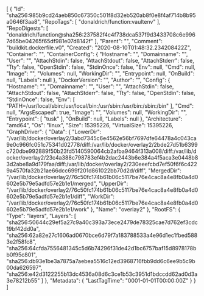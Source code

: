 [
{
"Id": "sha256:985b9cd24aeb850c67350c501f8d32eb520ab8f0e8f4af714b8b95a0646f3aa8",
"RepoTags": [
"donaldrich/function:vaultenv"
],
"RepoDigests": [
"donaldrich/function@sha256:237582f4c4f738dca537f9d3433708c6e9967d65be04265f65df981e07d8142f"
],
"Parent": "",
"Comment": "buildkit.dockerfile.v0",
"Created": "2020-08-10T01:48:32.234208422Z",
"Container": "",
"ContainerConfig": {
"Hostname": "",
"Domainname": "",
"User": "",
"AttachStdin": false,
"AttachStdout": false,
"AttachStderr": false,
"Tty": false,
"OpenStdin": false,
"StdinOnce": false,
"Env": null,
"Cmd": null,
"Image": "",
"Volumes": null,
"WorkingDir": "",
"Entrypoint": null,
"OnBuild": null,
"Labels": null
},
"DockerVersion": "",
"Author": "",
"Config": {
"Hostname": "",
"Domainname": "",
"User": "",
"AttachStdin": false,
"AttachStdout": false,
"AttachStderr": false,
"Tty": false,
"OpenStdin": false,
"StdinOnce": false,
"Env": [
"PATH=/usr/local/sbin:/usr/local/bin:/usr/sbin:/usr/bin:/sbin:/bin"
],
"Cmd": null,
"ArgsEscaped": true,
"Image": "",
"Volumes": null,
"WorkingDir": "",
"Entrypoint": [
"tusk"
],
"OnBuild": null,
"Labels": null
},
"Architecture": "amd64",
"Os": "linux",
"Size": 15395226,
"VirtualSize": 15395226,
"GraphDriver": {
"Data": {
"LowerDir": "/var/lib/docker/overlay2/3abd7345c6e4562e56bf7697dfe64478a4c043ca9e0c966fc051c75341d02778/diff:/var/lib/docker/overlay2/2bde27d51b6399c720dbe992889f50b23fd5140590064cb2afba9464f313a008/diff:/var/lib/docker/overlay2/23c4a388c798783ef4b2dac2443b6e384a4f5aca3e0448b83d2abe8a9d179faa/diff:/var/lib/docker/overlay2/230eeefcbd7ef50f6f6c4229a4570fa32b21ae66dcc699f201d861022bb70d2d/diff",
"MergedDir": "/var/lib/docker/overlay2/76c50fc174b61b06c5117be76e4cac8a4e8fb0a4d0602e5b79e5adfd57e2b1e1/merged",
"UpperDir": "/var/lib/docker/overlay2/76c50fc174b61b06c5117be76e4cac8a4e8fb0a4d0602e5b79e5adfd57e2b1e1/diff",
"WorkDir": "/var/lib/docker/overlay2/76c50fc174b61b06c5117be76e4cac8a4e8fb0a4d0602e5b79e5adfd57e2b1e1/work"
},
"Name": "overlay2"
},
"RootFS": {
"Type": "layers",
"Layers": [
"sha256:50644c29ef5a27c9a40c393a73ece2479de78325cae7d762ef3cdc19bf42dd0a",
"sha256:62a82e27c1606ad0670bce6d79f7a183788533a4e96d1ec1fbed5883e2f58fc8",
"sha256:64cfda7556481345c5d6b74296f31de42d1bc6757baf15d8978178bb0f95c801",
"sha256:db93e1be3a7875a7aebea5516c12ed3968716fbb9dd6c6ee9b5c9b00da626597",
"sha256:e42d3122255b13dc4536a08d6c3ce1b53c3951d1bdccdd62ad0d3a3e78212b55"
]
},
"Metadata": {
"LastTagTime": "0001-01-01T00:00:00Z"
}
}
]
